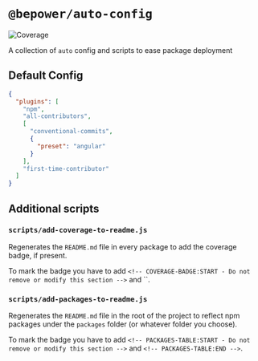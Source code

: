 # `@bepower/auto-config`

<!-- COVERAGE-BADGE:START - Do not remove or modify this section -->

[badge-coverage]: https://img.shields.io/badge/coverage-98%25-green.svg

<!-- COVERAGE-BADGE:END -->

![Coverage][badge-coverage]

A collection of `auto` config and scripts to ease package deployment

## Default Config

```json
{
  "plugins": [
    "npm",
    "all-contributors",
    [
      "conventional-commits",
      {
        "preset": "angular"
      }
    ],
    "first-time-contributor"
  ]
}
```

## Additional scripts

### `scripts/add-coverage-to-readme.js`

Regenerates the `README.md` file in every package to add the coverage badge, if present.

To mark the badge you have to add `<!-- COVERAGE-BADGE:START - Do not remove or modify this section -->` and ``.

### `scripts/add-packages-to-readme.js`

Regenerates the `README.md` file in the root of the project to reflect npm packages under the `packages` folder (or whatever folder you choose).

To mark the badge you have to add `<!-- PACKAGES-TABLE:START - Do not remove or modify this section -->` and `<!-- PACKAGES-TABLE:END -->`.
